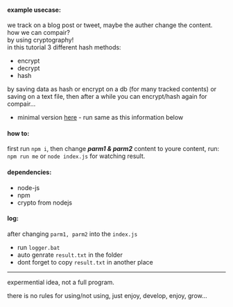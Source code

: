 #### example usecase:
we track on a blog post or tweet, maybe the auther change the content. how we can compair?\
by using cryptography!\
in this tutorial 3 different hash methods:
- encrypt
- decrypt
- hash

by saving data as hash or encrypt on a db (for many tracked contents) or saving on a text file, then after a while you can encrypt/hash again for compair...

- minimal version [here](https://github.com/mosi-sol/shell/tree/main/nodejs-cryptography/minimal) - run same as this information below

#### how to:
first run `npm i`, then change ***parm1 & parm2*** content to youre content, run: `npm run me` or `node index.js` for watching result.

#### dependencies:
- node-js
- npm
- crypto from nodejs

#### log:
after changing `parm1, parm2` into the `index.js`
- run `logger.bat`
- auto genrate `result.txt` in the folder
- dont forget to copy `result.txt` in another place

---

expermential idea, not a full program.

there is no rules for using/not using, just enjoy, develop, enjoy, grow...

